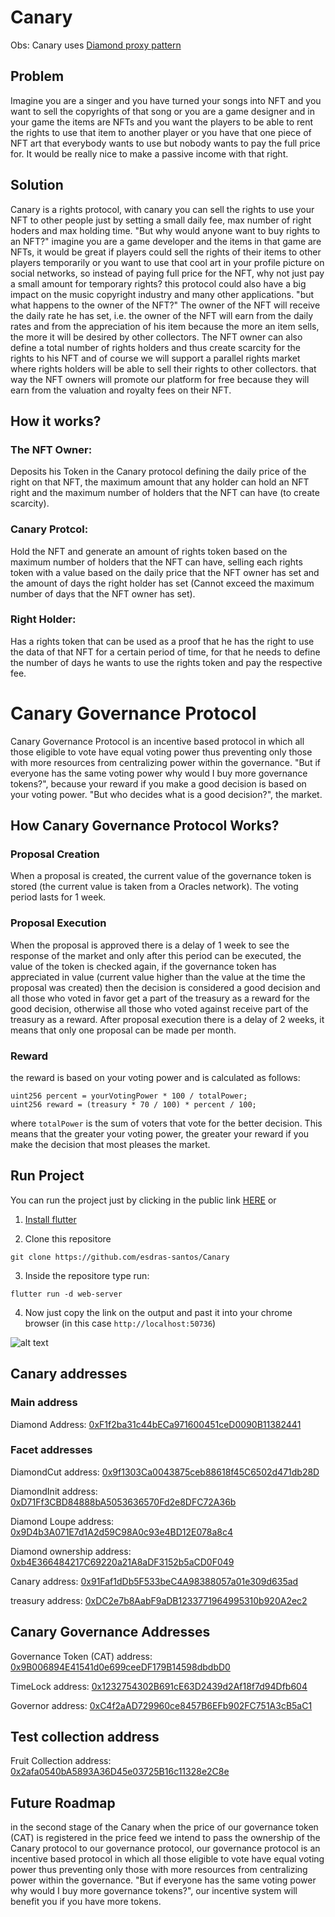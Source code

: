 # Canary

Obs: Canary uses [Diamond proxy pattern](https://eips.ethereum.org/EIPS/eip-2535)

## Problem 

Imagine you are a singer and you have turned your songs into NFT and you want to sell the copyrights of that song or you are a game designer and in your game the items are NFTs and you want the players to be able to rent the rights to use that item to another player or you have that one piece of NFT art that everybody wants to use but nobody wants to pay the full price for. It would be really nice to make a passive income with that right.

## Solution

Canary is a rights protocol, with canary you can sell the rights to use your NFT to other people just by setting a small daily fee, max number of right hoders and max holding time. "But why would anyone want to buy rights to an NFT?" imagine you are a game developer and the items in that game are NFTs, it would be great if players could sell the rights of their items to other players temporarily or you want to use that cool art in your profile picture on social networks, so instead of paying full price for the NFT, why not just pay a small amount for temporary rights? this protocol could also have a big impact on the music copyright industry and many other applications. "but what happens to the owner of the NFT?" The owner of the NFT will receive the daily rate he has set, i.e. the owner of the NFT will earn from the daily rates and from the appreciation of his item because the more an item sells, the more it will be desired by other collectors. The NFT owner can also define a total number of rights holders and thus create scarcity for the rights to his NFT and of course we will support a parallel rights market where rights holders will be able to sell their rights to other collectors. that way the NFT owners will promote our platform for free because they will earn from the valuation and royalty fees on their NFT.


## How it works?

### The NFT Owner: 
Deposits his Token in the Canary protocol defining the daily price of the right on that NFT, the maximum amount that any holder can hold an NFT right and the maximum number of holders that the NFT can have (to create scarcity).

### Canary Protcol:
Hold the NFT and generate an amount of rights token based on the maximum number of holders that the NFT can have, selling each rights token with a value based on the daily price that the NFT owner has set and the amount of days the right holder has set (Cannot exceed the maximum number of days that the NFT owner has set).

### Right Holder:
Has a rights token that can be used as a proof that he has the right to use the data of that NFT for a certain period of time, for that he needs to define the number of days he wants to use the rights token and pay the respective fee.

# Canary Governance Protocol
Canary Governance Protocol is an incentive based protocol in which all those eligible to vote have equal voting power thus preventing only those with more resources from centralizing power within the governance. "But if everyone has the same voting power why would I buy more governance tokens?", because your reward if you make a good decision is based on your voting power. "But who decides what is a good decision?", the market.

## How Canary Governance Protocol Works?

### Proposal Creation
When a proposal is created, the current value of the governance token is stored (the current value is taken from a Oracles network). The voting period lasts for 1 week.

### Proposal Execution
When the proposal is approved there is a delay of 1 week to see the response of the market and only after this period can be executed, the value of the token is checked again, if the governance token has appreciated in value (current value higher than the value at the time the proposal was created) then the decision is considered a good decision and all those who voted in favor get a part of the treasury as a reward for the good decision, otherwise all those who voted against receive part of the treasury as a reward. After proposal execution there is a delay of 2 weeks, it means that only one proposal can be made per month.

### Reward
the reward is based on your voting power and is calculated as follows:
```solidity
uint256 percent = yourVotingPower * 100 / totalPower;
uint256 reward = (treasury * 70 / 100) * percent / 100;
```
where `totalPower` is the sum of voters that vote for the better decision. This means that the greater your voting power, the greater your reward if you make the decision that most pleases the market.

## Run Project
You can run the project just by clicking in the public link [HERE](https://esdras-santos.github.io/CanaryWebPage/#/) or

1. [Install flutter](https://docs.flutter.dev/get-started/install)

2. Clone this repositore

```shell
git clone https://github.com/esdras-santos/Canary
```

3. Inside the repositore type run: 
```shell
flutter run -d web-server
```

4. Now just copy the link on the output  and past it into your chrome browser (in this case `http://localhost:50736`)

![alt text](https://github.com/esdras-santos/canary_metis/blob/main/run.PNG?raw=true)

## Canary addresses

### Main address
Diamond Address: [0xF1f2ba31c44bECa971600451ceD0090B11382441](https://mumbai.polygonscan.com/address/0xF1f2ba31c44bECa971600451ceD0090B11382441) 

### Facet addresses
DiamondCut address: [0x9f1303Ca0043875ceb88618f45C6502d471db28D](https://mumbai.polygonscan.com/address/0x9f1303Ca0043875ceb88618f45C6502d471db28D)

DiamondInit address: [0xD71Ff3CBD84888bA5053636570Fd2e8DFC72A36b](https://mumbai.polygonscan.com/address/0xD71Ff3CBD84888bA5053636570Fd2e8DFC72A36b)

Diamond Loupe address: [0x9D4b3A071E7d1A2d59C98A0c93e4BD12E078a8c4](https://mumbai.polygonscan.com/address/0x9D4b3A071E7d1A2d59C98A0c93e4BD12E078a8c4)

Diamond ownership address: [0xb4E366484217C69220a21A8aDF3152b5aCD0F049](https://mumbai.polygonscan.com/address/0xb4E366484217C69220a21A8aDF3152b5aCD0F049)

Canary address: [0x91Faf1dDb5F533beC4A98388057a01e309d635ad](https://mumbai.polygonscan.com/address/0x91Faf1dDb5F533beC4A98388057a01e309d635ad)

treasury address: [0xDC2e7b8AabF9aDB1233771964995310b920A2ec2](https://mumbai.polygonscan.com/address/0xDC2e7b8AabF9aDB1233771964995310b920A2ec2)

## Canary Governance Addresses
Governance Token (CAT) address: [0x9B006894E41541d0e699ceeDF179B14598dbdbD0](https://mumbai.polygonscan.com/address/0x9B006894E41541d0e699ceeDF179B14598dbdbD0)

TimeLock address: [0x1232754302B691cE63D2439d2Af18f7d94Dfb604](https://mumbai.polygonscan.com/address/0x1232754302B691cE63D2439d2Af18f7d94Dfb604)

Governor address: [0xC4f2aAD729960ce8457B6EFb902FC751A3cB5aC1](https://mumbai.polygonscan.com/address/0xC4f2aAD729960ce8457B6EFb902FC751A3cB5aC1)

## Test collection address
Fruit Collection address: [0x2afa0540bA5893A36D45e03725B16c11328e2C8e](https://mumbai.polygonscan.com/address/0x2afa0540bA5893A36D45e03725B16c11328e2C8e)

## Future Roadmap
in the second stage of the Canary when the price of our governance token (CAT) is registered in the price feed we intend to pass the ownership of the Canary protocol to our governance protocol, our governance protocol is an incentive based protocol in which all those eligible to vote have equal voting power thus preventing only those with more resources from centralizing power within the governance. "But if everyone has the same voting power why would I buy more governance tokens?", our incentive system will benefit you if you have more tokens.
